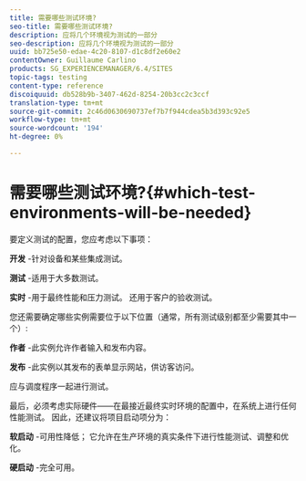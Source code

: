 ```yaml
---
title: 需要哪些测试环境?
seo-title: 需要哪些测试环境?
description: 应将几个环境视为测试的一部分
seo-description: 应将几个环境视为测试的一部分
uuid: bb725e50-edae-4c20-8107-d1c8df2e60e2
contentOwner: Guillaume Carlino
products: SG_EXPERIENCEMANAGER/6.4/SITES
topic-tags: testing
content-type: reference
discoiquuid: db528b9b-3407-462d-8254-20b3cc2c3ccf
translation-type: tm+mt
source-git-commit: 2c46d0630690737ef7b7f944cdea5b3d393c92e5
workflow-type: tm+mt
source-wordcount: '194'
ht-degree: 0%

---
```



# 需要哪些测试环境?{#which-test-environments-will-be-needed}

要定义测试的配置，您应考虑以下事项：

**开发** -针对设备和某些集成测试。

**测试** -适用于大多数测试。

**实时** -用于最终性能和压力测试。 还用于客户的验收测试。

您还需要确定哪些实例需要位于以下位置（通常，所有测试级别都至少需要其中一个）:

**作者** -此实例允许作者输入和发布内容。

**发布** -此实例以其发布的表单显示网站，供访客访问。

应与调度程序一起进行测试。

最后，必须考虑实际硬件——在最接近最终实时环境的配置中，在系统上进行任何性能测试。 因此，还建议将项目启动项分为：

**软启动** -可用性降低； 它允许在生产环境的真实条件下进行性能测试、调整和优化。

**硬启动** -完全可用。
